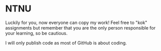 # NTNU

Luckily for you, now everyone can copy my work! Feel free to "kok" assignments but remember that you are the only person responsible for your learning, so be cautious.

I will only publish code as most of GitHub is about coding.
